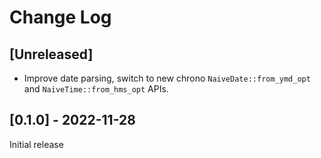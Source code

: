# Change Log

## [Unreleased]

* Improve date parsing, switch to new chrono `NaiveDate::from_ymd_opt` and `NaiveTime::from_hms_opt` APIs.

## [0.1.0] - 2022-11-28

Initial release
